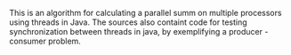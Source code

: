 This is an algorithm for calculating a parallel summ on multiple processors using threads in Java. The sources also containt code for testing synchronization between threads in java, by exemplifying a producer - consumer problem.

